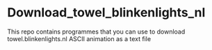 Download_towel_blinkenlights_nl
===============================
This repo contains programmes that you can use to download towel.blinkenlights.nl ASCII animation as a text file
